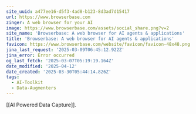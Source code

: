 ```yaml
---
site_uuid: a477ee16-d5f3-4ad8-b123-8d3ad7d15417
url: https://www.browserbase.com
zinger: A web browser for your AI
image: https://www.browserbase.com/assets/social_share.png?v=2
site_name: 'Browserbase: A web browser for AI agents & applications'
title: 'Browserbase: A web browser for AI agents & applications'
favicon: https://www.browserbase.com/website/favicon/favicon-48x48.png
jina_last_request: '2025-03-09T06:45:12.922Z'
jina_error: Error occurred
og_last_fetch: '2025-03-07T05:19:19.164Z'
date_modified: '2025-04-12'
date_created: '2025-03-30T05:44:14.826Z'
tags:
  - AI-Toolkit
  - Data-Augmenters
---
```



























































































































































































































































































[[AI Powered Data Capture]].
